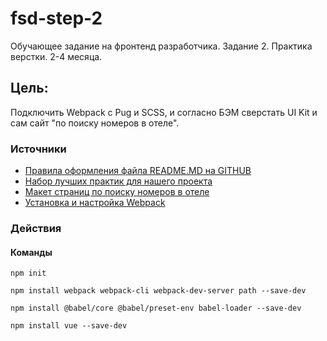 # fsd-step-2

Обучающее задание на фронтенд разработчика. Задание 2. Практика верстки. 2-4 месяца.

## Цель:

Подключить Webpack с Pug и SCSS, и согласно БЭМ сверстать UI Kit и сам сайт "по поиску номеров в отеле".

### Источники
* [Правила оформления файла README.MD на GITHUB](http://webdesign.ru.net/article/pravila-oformleniya-fayla-readmemd-na-github.html)
* [Набор лучших практик для нашего проекта](https://github.com/fullstack-development/front-end-best-practices)
* [Макет страниц по поиску номеров в отеле](https://www.figma.com/file/MumYcKVk9RkKZEG6dR5E3A/)
* [Установка и настройка Webpack](https://tocode.ru/curses/nastroika-webpack4/)

### Действия

#### Команды
`npm init`

`npm install webpack webpack-cli webpack-dev-server path --save-dev`

`npm install @babel/core @babel/preset-env babel-loader --save-dev`

`npm install vue --save-dev`